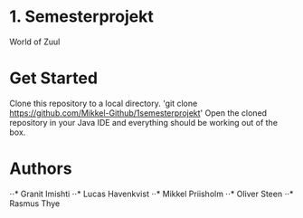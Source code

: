 # 1. Semesterprojekt
World of Zuul

# Get Started
Clone this repository to a local directory.
'git clone https://github.com/Mikkel-Github/1semesterprojekt'
Open the cloned repository in your Java IDE and everything should be working out of the box.

# Authors
⋅⋅* Granit Imishti
⋅⋅* Lucas Havenkvist
⋅⋅* Mikkel Priisholm
⋅⋅* Oliver Steen
⋅⋅* Rasmus Thye

